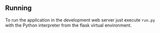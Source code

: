 

Running
-------

To run the application in the development web server just execute `run.py` with the Python interpreter from the flask virtual environment.

